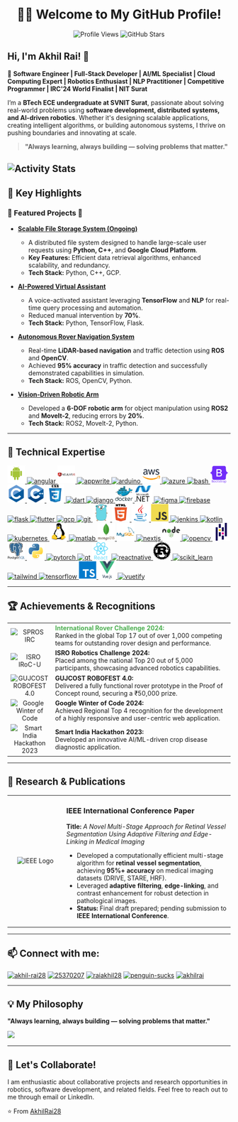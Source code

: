 <h1 align="center">👨‍💻 Welcome to My GitHub Profile!  
</h1>
<p align="center">
  <img src="https://komarev.com/ghpvc/?username=AkhilRai28&style=flat-square&color=blue" alt="Profile Views" />
  <img src="https://img.shields.io/github/stars/AkhilRai28?style=flat-square" alt="GitHub Stars" />
</p>

## Hi, I'm Akhil Rai! 👋  
🚀 **Software Engineer | Full-Stack Developer | AI/ML Specialist | Cloud Computing Expert | Robotics Enthusiast | NLP Practitioner | Competitive Programmer | IRC'24 World Finalist | NIT Surat**  

I’m a **BTech ECE undergraduate at SVNIT Surat**, passionate about solving real-world problems using **software development, distributed systems, and AI-driven robotics**. Whether it's designing scalable applications, creating intelligent algorithms, or building autonomous systems, I thrive on pushing boundaries and innovating at scale.  

> **"Always learning, always building — solving problems that matter."**

![Activity Stats](https://github-profile-summary-cards.vercel.app/api/cards/profile-details?username=AkhilRai28&theme=radical)  
---

## 🔑 Key Highlights  

### 🌟 Featured Projects 🚀  
- **[Scalable File Storage System (Ongoing)](https://github.com/AkhilRai28/File-Storage-System)**  
  - A distributed file system designed to handle large-scale user requests using **Python, C++**, and **Google Cloud Platform**.  
  - **Key Features:** Efficient data retrieval algorithms, enhanced scalability, and redundancy.  
  - **Tech Stack:** Python, C++, GCP.  

- **[AI-Powered Virtual Assistant](https://github.com/AkhilRai28/Virtual-Assistant)**  
  - A voice-activated assistant leveraging **TensorFlow** and **NLP** for real-time query processing and automation.  
  - Reduced manual intervention by **70%**.  
  - **Tech Stack:** Python, TensorFlow, Flask.  

- **[Autonomous Rover Navigation System](https://github.com/AkhilRai28/Mars-Rover)**  
  - Real-time **LiDAR-based navigation** and traffic detection using **ROS** and **OpenCV**.  
  - Achieved **95% accuracy** in traffic detection and successfully demonstrated capabilities in simulation.  
  - **Tech Stack:** ROS, OpenCV, Python.  

- **[Vision-Driven Robotic Arm](https://github.com/AkhilRai28)**  
  - Developed a **6-DOF robotic arm** for object manipulation using **ROS2** and **MoveIt-2**, reducing errors by **20%**.  
  - **Tech Stack:** ROS2, MoveIt-2, Python.  

---

## 🧰 Technical Expertise  

<p align="left"> <a href="https://developer.android.com" target="_blank" rel="noreferrer"> <img src="https://raw.githubusercontent.com/devicons/devicon/master/icons/android/android-original-wordmark.svg" alt="android" width="40" height="40"/> </a> <a href="https://angular.io" target="_blank" rel="noreferrer"> <img src="https://angular.io/assets/images/logos/angular/angular.svg" alt="angular" width="40" height="40"/> </a> <a href="https://angular.io" target="_blank" rel="noreferrer"> <img src="https://raw.githubusercontent.com/devicons/devicon/master/icons/angularjs/angularjs-original-wordmark.svg" alt="angularjs" width="40" height="40"/> </a> <a href="https://appwrite.io" target="_blank" rel="noreferrer"> <img src="https://www.vectorlogo.zone/logos/appwriteio/appwriteio-icon.svg" alt="appwrite" width="40" height="40"/> </a> <a href="https://www.arduino.cc/" target="_blank" rel="noreferrer"> <img src="https://cdn.worldvectorlogo.com/logos/arduino-1.svg" alt="arduino" width="40" height="40"/> </a> <a href="https://aws.amazon.com" target="_blank" rel="noreferrer"> <img src="https://raw.githubusercontent.com/devicons/devicon/master/icons/amazonwebservices/amazonwebservices-original-wordmark.svg" alt="aws" width="40" height="40"/> </a> <a href="https://azure.microsoft.com/en-in/" target="_blank" rel="noreferrer"> <img src="https://www.vectorlogo.zone/logos/microsoft_azure/microsoft_azure-icon.svg" alt="azure" width="40" height="40"/> </a> <a href="https://www.gnu.org/software/bash/" target="_blank" rel="noreferrer"> <img src="https://www.vectorlogo.zone/logos/gnu_bash/gnu_bash-icon.svg" alt="bash" width="40" height="40"/> </a> <a href="https://getbootstrap.com" target="_blank" rel="noreferrer"> <img src="https://raw.githubusercontent.com/devicons/devicon/master/icons/bootstrap/bootstrap-plain-wordmark.svg" alt="bootstrap" width="40" height="40"/> </a> <a href="https://www.cprogramming.com/" target="_blank" rel="noreferrer"> <img src="https://raw.githubusercontent.com/devicons/devicon/master/icons/c/c-original.svg" alt="c" width="40" height="40"/> </a> <a href="https://www.w3schools.com/cpp/" target="_blank" rel="noreferrer"> <img src="https://raw.githubusercontent.com/devicons/devicon/master/icons/cplusplus/cplusplus-original.svg" alt="cplusplus" width="40" height="40"/> </a> <a href="https://www.w3schools.com/css/" target="_blank" rel="noreferrer"> <img src="https://raw.githubusercontent.com/devicons/devicon/master/icons/css3/css3-original-wordmark.svg" alt="css3" width="40" height="40"/> </a> <a href="https://dart.dev" target="_blank" rel="noreferrer"> <img src="https://www.vectorlogo.zone/logos/dartlang/dartlang-icon.svg" alt="dart" width="40" height="40"/> </a> <a href="https://www.djangoproject.com/" target="_blank" rel="noreferrer"> <img src="https://cdn.worldvectorlogo.com/logos/django.svg" alt="django" width="40" height="40"/> </a> <a href="https://www.docker.com/" target="_blank" rel="noreferrer"> <img src="https://raw.githubusercontent.com/devicons/devicon/master/icons/docker/docker-original-wordmark.svg" alt="docker" width="40" height="40"/> </a> <a href="https://dotnet.microsoft.com/" target="_blank" rel="noreferrer"> <img src="https://raw.githubusercontent.com/devicons/devicon/master/icons/dot-net/dot-net-original-wordmark.svg" alt="dotnet" width="40" height="40"/> </a> <a href="https://www.figma.com/" target="_blank" rel="noreferrer"> <img src="https://www.vectorlogo.zone/logos/figma/figma-icon.svg" alt="figma" width="40" height="40"/> </a> <a href="https://firebase.google.com/" target="_blank" rel="noreferrer"> <img src="https://www.vectorlogo.zone/logos/firebase/firebase-icon.svg" alt="firebase" width="40" height="40"/> </a> <a href="https://flask.palletsprojects.com/" target="_blank" rel="noreferrer"> <img src="https://www.vectorlogo.zone/logos/pocoo_flask/pocoo_flask-icon.svg" alt="flask" width="40" height="40"/> </a> <a href="https://flutter.dev" target="_blank" rel="noreferrer"> <img src="https://www.vectorlogo.zone/logos/flutterio/flutterio-icon.svg" alt="flutter" width="40" height="40"/> </a> <a href="https://cloud.google.com" target="_blank" rel="noreferrer"> <img src="https://www.vectorlogo.zone/logos/google_cloud/google_cloud-icon.svg" alt="gcp" width="40" height="40"/> </a> <a href="https://git-scm.com/" target="_blank" rel="noreferrer"> <img src="https://www.vectorlogo.zone/logos/git-scm/git-scm-icon.svg" alt="git" width="40" height="40"/> </a> <a href="https://golang.org" target="_blank" rel="noreferrer"> <img src="https://raw.githubusercontent.com/devicons/devicon/master/icons/go/go-original.svg" alt="go" width="40" height="40"/> </a> <a href="https://www.w3.org/html/" target="_blank" rel="noreferrer"> <img src="https://raw.githubusercontent.com/devicons/devicon/master/icons/html5/html5-original-wordmark.svg" alt="html5" width="40" height="40"/> </a> <a href="https://www.java.com" target="_blank" rel="noreferrer"> <img src="https://raw.githubusercontent.com/devicons/devicon/master/icons/java/java-original.svg" alt="java" width="40" height="40"/> </a> <a href="https://developer.mozilla.org/en-US/docs/Web/JavaScript" target="_blank" rel="noreferrer"> <img src="https://raw.githubusercontent.com/devicons/devicon/master/icons/javascript/javascript-original.svg" alt="javascript" width="40" height="40"/> </a> <a href="https://www.jenkins.io" target="_blank" rel="noreferrer"> <img src="https://www.vectorlogo.zone/logos/jenkins/jenkins-icon.svg" alt="jenkins" width="40" height="40"/> </a> <a href="https://kotlinlang.org" target="_blank" rel="noreferrer"> <img src="https://www.vectorlogo.zone/logos/kotlinlang/kotlinlang-icon.svg" alt="kotlin" width="40" height="40"/> </a> <a href="https://kubernetes.io" target="_blank" rel="noreferrer"> <img src="https://www.vectorlogo.zone/logos/kubernetes/kubernetes-icon.svg" alt="kubernetes" width="40" height="40"/> </a> <a href="https://www.linux.org/" target="_blank" rel="noreferrer"> <img src="https://raw.githubusercontent.com/devicons/devicon/master/icons/linux/linux-original.svg" alt="linux" width="40" height="40"/> </a> <a href="https://www.mathworks.com/" target="_blank" rel="noreferrer"> <img src="https://upload.wikimedia.org/wikipedia/commons/2/21/Matlab_Logo.png" alt="matlab" width="40" height="40"/> </a> <a href="https://www.mongodb.com/" target="_blank" rel="noreferrer"> <img src="https://raw.githubusercontent.com/devicons/devicon/master/icons/mongodb/mongodb-original-wordmark.svg" alt="mongodb" width="40" height="40"/> </a> <a href="https://www.mysql.com/" target="_blank" rel="noreferrer"> <img src="https://raw.githubusercontent.com/devicons/devicon/master/icons/mysql/mysql-original-wordmark.svg" alt="mysql" width="40" height="40"/> </a> <a href="https://nextjs.org/" target="_blank" rel="noreferrer"> <img src="https://cdn.worldvectorlogo.com/logos/nextjs-2.svg" alt="nextjs" width="40" height="40"/> </a> <a href="https://nodejs.org" target="_blank" rel="noreferrer"> <img src="https://raw.githubusercontent.com/devicons/devicon/master/icons/nodejs/nodejs-original-wordmark.svg" alt="nodejs" width="40" height="40"/> </a> <a href="https://opencv.org/" target="_blank" rel="noreferrer"> <img src="https://www.vectorlogo.zone/logos/opencv/opencv-icon.svg" alt="opencv" width="40" height="40"/> </a> <a href="https://pandas.pydata.org/" target="_blank" rel="noreferrer"> <img src="https://raw.githubusercontent.com/devicons/devicon/2ae2a900d2f041da66e950e4d48052658d850630/icons/pandas/pandas-original.svg" alt="pandas" width="40" height="40"/> </a> <a href="https://www.postgresql.org" target="_blank" rel="noreferrer"> <img src="https://raw.githubusercontent.com/devicons/devicon/master/icons/postgresql/postgresql-original-wordmark.svg" alt="postgresql" width="40" height="40"/> </a> <a href="https://www.python.org" target="_blank" rel="noreferrer"> <img src="https://raw.githubusercontent.com/devicons/devicon/master/icons/python/python-original.svg" alt="python" width="40" height="40"/> </a> <a href="https://pytorch.org/" target="_blank" rel="noreferrer"> <img src="https://www.vectorlogo.zone/logos/pytorch/pytorch-icon.svg" alt="pytorch" width="40" height="40"/> </a> <a href="https://www.qt.io/" target="_blank" rel="noreferrer"> <img src="https://upload.wikimedia.org/wikipedia/commons/0/0b/Qt_logo_2016.svg" alt="qt" width="40" height="40"/> </a> <a href="https://reactjs.org/" target="_blank" rel="noreferrer"> <img src="https://raw.githubusercontent.com/devicons/devicon/master/icons/react/react-original-wordmark.svg" alt="react" width="40" height="40"/> </a> <a href="https://reactnative.dev/" target="_blank" rel="noreferrer"> <img src="https://reactnative.dev/img/header_logo.svg" alt="reactnative" width="40" height="40"/> </a> <a href="https://www.rust-lang.org" target="_blank" rel="noreferrer"> <img src="https://raw.githubusercontent.com/devicons/devicon/master/icons/rust/rust-plain.svg" alt="rust" width="40" height="40"/> </a> <a href="https://scikit-learn.org/" target="_blank" rel="noreferrer"> <img src="https://upload.wikimedia.org/wikipedia/commons/0/05/Scikit_learn_logo_small.svg" alt="scikit_learn" width="40" height="40"/> </a> <a href="https://tailwindcss.com/" target="_blank" rel="noreferrer"> <img src="https://www.vectorlogo.zone/logos/tailwindcss/tailwindcss-icon.svg" alt="tailwind" width="40" height="40"/> </a> <a href="https://www.tensorflow.org" target="_blank" rel="noreferrer"> <img src="https://www.vectorlogo.zone/logos/tensorflow/tensorflow-icon.svg" alt="tensorflow" width="40" height="40"/> </a> <a href="https://www.typescriptlang.org/" target="_blank" rel="noreferrer"> <img src="https://raw.githubusercontent.com/devicons/devicon/master/icons/typescript/typescript-original.svg" alt="typescript" width="40" height="40"/> </a> <a href="https://vuejs.org/" target="_blank" rel="noreferrer"> <img src="https://raw.githubusercontent.com/devicons/devicon/master/icons/vuejs/vuejs-original-wordmark.svg" alt="vuejs" width="40" height="40"/> </a> <a href="https://vuetifyjs.com/en/" target="_blank" rel="noreferrer"> <img src="https://bestofjs.org/logos/vuetify.svg" alt="vuetify" width="40" height="40"/> </a> </p>

---

## 🏆 Achievements & Recognitions

<div align="left">
  <table>
    <tr>
      <td align="center" width="20%"><img src="https://roverchallenge.org/wp-content/uploads/2023/03/IRC_Icon-2-1-2048x2048.png" alt="SPROS IRC" width="60" height="60"/></td>
      <td><b><span style="color: #4CAF50;">International Rover Challenge 2024:</span></b><br>Ranked in the global Top 17 out of over 1,000 competing teams for outstanding rover design and performance.</td>
    </tr>
    <tr>
      <td align="center" width="20%"><img src="https://upload.wikimedia.org/wikipedia/commons/b/bd/Indian_Space_Research_Organisation_Logo.svg" alt="ISRO IRoC-U" width="60" height="60"/></td>
      <td><b>ISRO Robotics Challenge 2024:</b><br>Placed among the national Top 20 out of 5,000 participants, showcasing advanced robotics capabilities.</td>
    </tr>
    <tr>
      <td align="center" width="20%"><img src="https://nirmawebsite.s3.ap-south-1.amazonaws.com/wp-content/uploads/sites/50/2024/11/Robofest4.0-logo.png" alt="GUJCOST ROBOFEST 4.0" width="60" height="60"/></td>
      <td><b>GUJCOST ROBOFEST 4.0:</b><br>Delivered a fully functional rover prototype in the Proof of Concept round, securing a ₹50,000 prize.</td>
    </tr>
    <tr>
      <td align="center" width="20%"><img src="https://upload.wikimedia.org/wikipedia/commons/thumb/c/c1/Google_%22G%22_logo.svg/800px-Google_%22G%22_logo.svg.png" alt="Google Winter of Code" width="60" height="60"/></td>
      <td><b>Google Winter of Code 2024:</b><br>Achieved Regional Top 4 recognition for the development of a highly responsive and user-centric web application.</td>
    </tr>
    <tr>
      <td align="center" width="20%"><img src="https://i0.wp.com/opportunitycell.com/wp-content/uploads/2022/03/SIH2.png?fit=327%2C345&ssl=1" alt="Smart India Hackathon 2023" width="60" height="60"/></td>
      <td><b>Smart India Hackathon 2023:</b><br>Developed an innovative AI/ML-driven crop disease diagnostic application.</td>
    </tr>
  </table>
</div>

---

## 📜 Research & Publications  

<div align="center">
  <table width="100%" style="border: none;">
    <tr>
      <td align="center" width="25%">
        <img src="https://upload.wikimedia.org/wikipedia/commons/thumb/2/21/IEEE_logo.svg/330px-IEEE_logo.svg.png" alt="IEEE Logo" width="80" height="80">
      </td>
      <td align="left">
        <h3>IEEE International Conference Paper</h3>
        <b>Title:</b> <i>A Novel Multi-Stage Approach for Retinal Vessel Segmentation Using Adaptive Filtering and Edge-Linking in Medical Imaging</i><br>
        <ul>
          <li>Developed a computationally efficient multi-stage algorithm for <b>retinal vessel segmentation</b>, achieving <b>95%+ accuracy</b> on medical imaging datasets (DRIVE, STARE, HRF).</li>
          <li>Leveraged <b>adaptive filtering</b>, <b>edge-linking</b>, and contrast enhancement for robust detection in pathological images.</li>
          <li><b>Status:</b> Final draft prepared; pending submission to <b>IEEE International Conference</b>.</li>
        </ul>
      </td>
    </tr>
  </table>
</div>


---

## 📫 Connect with me: 

<p align="left">
<a href="https://linkedin.com/in/akhil-rai28" target="blank"><img align="center" src="https://raw.githubusercontent.com/rahuldkjain/github-profile-readme-generator/master/src/images/icons/Social/linked-in-alt.svg" alt="akhil-rai28" height="30" width="40" /></a>
<a href="https://stackoverflow.com/users/25370207" target="blank"><img align="center" src="https://raw.githubusercontent.com/rahuldkjain/github-profile-readme-generator/master/src/images/icons/Social/stack-overflow.svg" alt="25370207" height="30" width="40" /></a>
<a href="https://instagram.com/raiakhil28" target="blank"><img align="center" src="https://raw.githubusercontent.com/rahuldkjain/github-profile-readme-generator/master/src/images/icons/Social/instagram.svg" alt="raiakhil28" height="30" width="40" /></a>
<a href="https://codeforces.com/profile/penguin-sucks" target="blank"><img align="center" src="https://raw.githubusercontent.com/rahuldkjain/github-profile-readme-generator/master/src/images/icons/Social/codeforces.svg" alt="penguin-sucks" height="30" width="40" /></a>
<a href="https://www.leetcode.com/akhilrai" target="blank"><img align="center" src="https://raw.githubusercontent.com/rahuldkjain/github-profile-readme-generator/master/src/images/icons/Social/leet-code.svg" alt="akhilrai" height="30" width="40" /></a>
</p>

---

## 💡 My Philosophy  
**"Always learning, always building — solving problems that matter."**

<a href="http://www.github.com/akhilrai28"><img src="https://github-readme-streak-stats.herokuapp.com/?user=akhilrai28&stroke=ffffff&background=1c1917&ring=ef4444&fire=ef4444&currStreakNum=ffffff&currStreakLabel=ef4444&sideNums=ffffff&sideLabels=ffffff&dates=ffffff&hide_border=true" /></a>

---

## 🤝 Let's Collaborate!
I am enthusiastic about collaborative projects and research opportunities in robotics, software development, and related fields. Feel free to reach out to me through email or LinkedIn.


⭐️ From [AkhilRai28](https://github.com/AkhilRai28)
